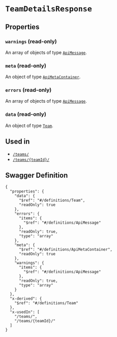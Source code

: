 # `TeamDetailsResponse` #







## Properties ##

### `warnings` (read-only) ###




An array of 
objects of type [`ApiMessage`](./../definitions/ApiMessage.mkd).


### `meta` (read-only) ###




An object of type [`ApiMetaContainer`](./../definitions/ApiMetaContainer.mkd).



### `errors` (read-only) ###




An array of 
objects of type [`ApiMessage`](./../definitions/ApiMessage.mkd).


### `data` (read-only) ###




An object of type [`Team`](./../definitions/Team.mkd).





## Used in ##

  + [`/teams/`](./../rest/api/v1beta0/account/teams/)
  + [`/teams/{teamId}/`](./../rest/api/v1beta0/account/teams/{teamId}/)

## Swagger Definition ##

    {
      "properties": {
        "data": {
          "$ref": "#/definitions/Team", 
          "readOnly": true
        }, 
        "errors": {
          "items": {
            "$ref": "#/definitions/ApiMessage"
          }, 
          "readOnly": true, 
          "type": "array"
        }, 
        "meta": {
          "$ref": "#/definitions/ApiMetaContainer", 
          "readOnly": true
        }, 
        "warnings": {
          "items": {
            "$ref": "#/definitions/ApiMessage"
          }, 
          "readOnly": true, 
          "type": "array"
        }
      }, 
      "x-derived": {
        "$ref": "#/definitions/Team"
      }, 
      "x-usedIn": [
        "/teams/", 
        "/teams/{teamId}/"
      ]
    }
